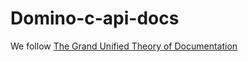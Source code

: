 # Domino-c-api-docs

We follow [The Grand Unified Theory of Documentation](https://documentation.divio.com)
